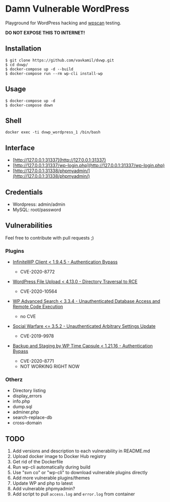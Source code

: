 # Damn Vulnerable WordPress

Playground for WordPress hacking and [wpscan](https://github.com/wpscanteam/wpscan) testing.

**DO NOT EXPOSE THIS TO INTERNET!**

## Installation

```
$ git clone https://github.com/vavkamil/dvwp.git
$ cd dvwp/
$ docker-compose up -d --build
$ docker-compose run --rm wp-cli install-wp
```

## Usage
```
$ docker-compose up -d
$ docker-compose down
```

## Shell
`docker exec -ti dvwp_wordpress_1 /bin/bash`

## Interface

* [http://127.0.0.1:31337](http://127.0.0.1:31337)
* [http://127.0.0.1:31337/wp-login.php](http://127.0.0.1:31337/wp-login.php)
* [http://127.0.0.1:31338/phpmyadmin/](http://127.0.0.1:31338/phpmyadmin/)

## Credentials
* Wordpress: admin/admin
* MySQL: root/password

## Vulnerabilities

Feel free to contribute with pull requests ;)

### Plugins

* [InfiniteWP Client < 1.9.4.5 - Authentication Bypass](https://wpvulndb.com/vulnerabilities/10011)
  - CVE-2020-8772

* [WordPress File Upload < 4.13.0 - Directory Traversal to RCE](https://wpvulndb.com/vulnerabilities/10132)
  - CVE-2020-10564

* [WP Advanced Search < 3.3.4 - Unauthenticated Database Access and Remote Code Execution](https://wpvulndb.com/vulnerabilities/10115)
  - no CVE

* [Social Warfare <= 3.5.2 - Unauthenticated Arbitrary Settings Update](https://wpvulndb.com/vulnerabilities/9238)
  - CVE-2019-9978

* [Backup and Staging by WP Time Capsule < 1.21.16 - Authentication Bypass](https://wpvulndb.com/vulnerabilities/10010)
  - CVE-2020-8771
  - NOT WORKING RIGHT NOW

### Otherz

* Directory listing
* display_errors
* info.php
* dump.sql
* adminer.php
* search-replace-db
* cross-domain

## TODO
1. Add versions and description to each vulnerability in README.md
2. Upload docker image to Docker Hub registry
3. Get rid of the Dockerfile
4. Run wp-cli automatically during build
5. Use "svn co" or "wp-cli" to download vulnerable plugins directly
6. Add more vulnerable plugins/themes
7. Update WP and php to latest
8. Add vulnerable phpmyadmin?
9. Add script to pull `access.log` and `error.log` from container
